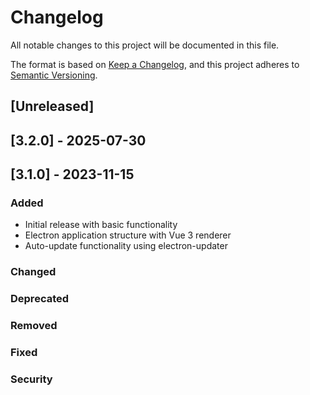 # Changelog

All notable changes to this project will be documented in this file.

The format is based on [Keep a Changelog](https://keepachangelog.com/en/1.0.0/),
and this project adheres to [Semantic Versioning](https://semver.org/spec/v2.0.0.html).

## [Unreleased]

## [3.2.0] - 2025-07-30

## [3.1.0] - 2023-11-15

### Added
- Initial release with basic functionality
- Electron application structure with Vue 3 renderer
- Auto-update functionality using electron-updater

### Changed

### Deprecated

### Removed

### Fixed

### Security